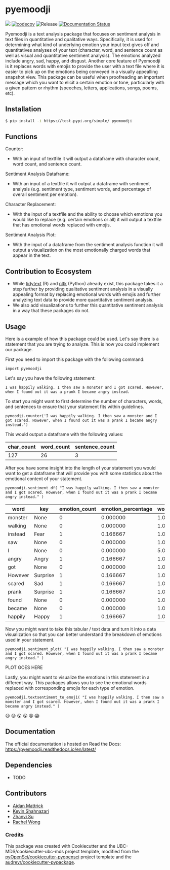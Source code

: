# pyemoodji 

![](https://github.com/UBC-MDS/pyemoodji/workflows/build/badge.svg) [![codecov](https://codecov.io/gh/UBC-MDS/pyemoodji/branch/main/graph/badge.svg)](https://codecov.io/gh/UBC-MDS/pyemoodji) ![Release](https://github.com/UBC-MDS/pyemoodji/workflows/Release/badge.svg) [![Documentation Status](https://readthedocs.org/projects/pyemoodji/badge/?version=latest)](https://pyemoodji.readthedocs.io/en/latest/?badge=latest)

Pyemoodji is a text analysis package that focuses on sentiment analysis in text files in quantitative and qualitative ways. Specifically, it is used for determining what kind of underlying emotion your input text gives off and quantitatives analyses of your text (character, word, and sentence count as well as visual and quantitative sentiment analysis). The emotions analyzed include angry, sad, happy, and disgust. Another core feature of Pyemoodji is it replaces words with emojis to provide the user with a text file where it is easier to pick up on the emotions being conveyed in a visually appealling snapshot view. This package can be useful when proofreading an important message which you want to elicit a certain emotion or tone, particularly with a given pattern or rhythm (speeches, letters, applications, songs, poems, etc).

## Installation

```bash
$ pip install -i https://test.pypi.org/simple/ pyemoodji
```
## Functions

Counter:
- With an input of textfile it will output a dataframe with character count, word count, and sentence count.

Sentiment Analysis Dataframe:
- With an input of a textfile it will output a dataframe with sentiment analysis (e.g. sentiment type, sentiment words, and percentage of overall sentiment per emotion).

Character Replacement:
- With the input of a textfile and the ability to choose which emotions you would like to replace (e.g. certain emotions or all) it will output a textfile that has emotional words replaced with emojis.

Sentiment Analysis Plot:
- With the input of a dataframe from the sentiment analysis function it will output a visualization on the most emotionally charged words that appear in the text.

## Contribution to Ecosystem

- While [tidytext](https://github.com/juliasilge/tidytext) (R) and [nltk](https://github.com/nltk/nltk) (Python) already exist, this package takes it a step further by providing qualitative sentiment analysis in a visually appealing format by replacing emotional words with emojis and further analyzing text data to provide more quantitative sentiment analysis.
- We also add visualizations to further this quantitative sentiment analysis in a way that these packages do not.

## Usage

Here is a example of how this package could be used. Let's say there is a statement that you are trying to analyze. This is how you could implement our package.

First you need to import this package with the following command: 

`import pyemoodji`

Let's say you have the following statement:

`I was happily walking. I then saw a monster and I got scared. However, when I found out it was a prank I became angry instead.`

To start you might want to first determine the number of characters, words, and sentences to ensure that your statement fits within guidelines.

`pymoodji.counter('I was happily walking. I then saw a monster and I got scared. However, when I found out it was a prank I became angry instead.')`

This would output a dataframe with the following values:

 | char_count  | word_count    |sentence_count|
 | ------------- | ------------- | -------------| 
| 127          | 26            |       3       |

After you have some insight into the length of your statement you would want to get a dataframe that will provide you with some statistics about the emotional content of your statement.

`pyemoodji.sentiment_df(
   "I was happily walking. I then saw a monster and I got scared. However, when I found out it was a prank I became angry instead."
    )`

| word  | key | emotion_count| emotion_percentage | word_count |  
| ------------- | ------------- | ------------- | ------------- | ------------- |
| monster  | None  | 0     | 0.000000  | 1.0 |
| walking  | None   | 0     | 0.000000  | 1.0 |
| instead  | Fear  | 1     | 0.166667  | 1.0  |
| saw | None   | 0         | 0.000000  | 1.0 |
| I  | None   | 0        | 0.000000  | 5.0  |
| angry  | Angry  | 1  | 0.166667  | 1.0  |
| got  | None  | 0  | 0.000000  | 1.0  |
| However  | Surprise  | 1  | 0.166667  | 1.0  |
| scared  | Sad  | 1| 0.166667  | 1.0  |
| prank  | Surprise | 1 | 0.166667  | 1.0 |
| found  | None | 0 | 0.000000  | 1.0  |
| became  | None  | 0  | 0.000000  | 1.0 |
| happily  | Happy  | 1  | 0.166667  | 1.0  |

Now you might want to take this tabular / text data and turn it into a data visualization so that you can better understand the breakdown of emotions used in your statement.

`pyemoodji.sentiment_plot(
        "I was happily walking. I then saw a monster and I got scared. However, when I found out it was a prank I became angry instead."
    )`
    
 PLOT GOES HERE
 
 Lastly, you might want to visualize the emotions in this statement in a different way. This packages allows you to see the emotional words replaced with corresponding emojis for each type of emotion.
 
 `pyemoodji.textsentiment_to_emoji(
        "I was happily walking. I then saw a monster and I got scared. However, when I found out it was a prank I became angry instead."
    )`
 
 :smiley: :cry: :open_mouth: :open_mouth: :rage: :scream:




## Documentation

The official documentation is hosted on Read the Docs: https://pyemoodji.readthedocs.io/en/latest/

## Dependencies

- TODO

## Contributors

* [Aidan Mattrick](https://github.com/aidanmattrick)
* [Kevin Shahnazari](https://github.com/kshahnazari1998)
* [Zhanyi Su](https://github.com/YikiSu)
* [Rachel Wong](https://github.com/rachelywong)

### Credits

This package was created with Cookiecutter and the UBC-MDS/cookiecutter-ubc-mds project template, modified from the [pyOpenSci/cookiecutter-pyopensci](https://github.com/pyOpenSci/cookiecutter-pyopensci) project template and the [audreyr/cookiecutter-pypackage](https://github.com/audreyr/cookiecutter-pypackage).
